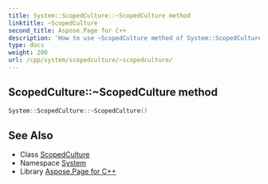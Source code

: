 ```yaml
---
title: System::ScopedCulture::~ScopedCulture method
linktitle: ~ScopedCulture
second_title: Aspose.Page for C++
description: 'How to use ~ScopedCulture method of System::ScopedCulture class in C++.'
type: docs
weight: 200
url: /cpp/system/scopedculture/~scopedculture/
---
```

## ScopedCulture::~ScopedCulture method




```cpp
System::ScopedCulture::~ScopedCulture()
```

## See Also

* Class [ScopedCulture](../)
* Namespace [System](../../)
* Library [Aspose.Page for C++](../../../)
